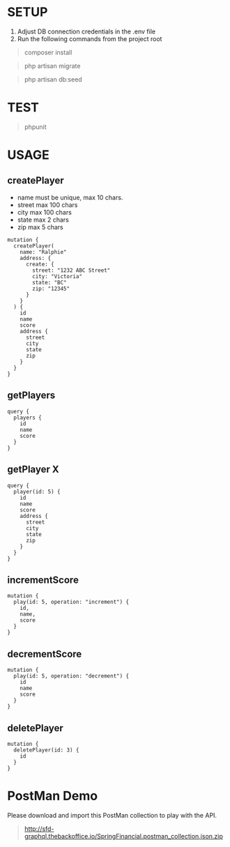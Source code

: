 # SETUP
1. Adjust DB connection credentials in the .env file
2. Run the following commands from the project root

> composer install

> php artisan migrate

> php artisan db:seed

# TEST
> phpunit

# USAGE

## createPlayer
- name must be unique, max 10 chars.
- street max 100 chars
- city max 100 chars
- state max 2 chars
- zip max 5 chars
```
mutation {
  createPlayer(
    name: "Ralphie"
    address: {
      create: {
        street: "1232 ABC Street"
        city: "Victoria"
        state: "BC"
        zip: "12345"
      }
    }
  ) {
    id
    name
    score
    address {
      street
      city
      state
      zip
    }
  }
}

```

## getPlayers
```
query {
  players {
    id
    name
    score
  }
}

```

## getPlayer X
```
query {
  player(id: 5) {
    id
    name
    score
    address {
      street
      city
      state
      zip
    }
  }
}
```

## incrementScore
```
mutation {
  play(id: 5, operation: "increment") {
    id,
    name,
    score
  }
}
```

## decrementScore
```
mutation {
  play(id: 5, operation: "decrement") {
    id
    name
    score
  }
}
```

## deletePlayer
```
mutation {
  deletePlayer(id: 3) {
    id
  }
}
```
# PostMan Demo
Please download and import this PostMan collection to play with the API.

> http://sfd-graphql.thebackoffice.io/SpringFinancial.postman_collection.json.zip
